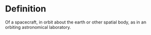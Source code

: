 # Definition

Of a spacecraft, in orbit about the earth or other spatial body, as in
an orbiting astronomical laboratory.
